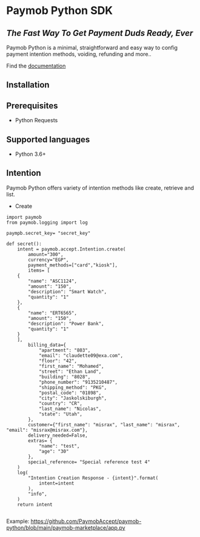 # Paymob Python SDK

## _The Fast Way To Get Payment Duds Ready, Ever_

Paymob Python is a minimal, straightforward and easy way to config payment intention methods, voiding, refunding and more..

Find the [documentation](https://docs.paymob.com/)

## Installation        
<!-- STEPS -->

## Prerequisites
- Python Requests


## Supported languages
- Python 3.6+


## Intention
Paymob Python offers variety of intention methods like create, retrieve and list.

- Create
<!-- SAMPLE -->
```
import paymob
from paymob.logging import log

paympb.secret_key= "secret_key"

def secret():
    intent = paymob.accept.Intention.create(
        amount="300",
        currency="EGP",
        payment_methods=["card","kiosk"],
        items= [
    {
        "name": "ASC1124",
        "amount": "150",
        "description": "Smart Watch",
        "quantity": "1"
    },
    {
        "name": "ERT6565",
        "amount": "150",
        "description": "Power Bank",
        "quantity": "1"
    }
    ],
        billing_data={
            "apartment": "803",
            "email": "claudette09@exa.com",
            "floor": "42",
            "first_name": "Mohamed",
            "street": "Ethan Land",
            "building": "8028",
            "phone_number": "9135210487",
            "shipping_method": "PKG",
            "postal_code": "01898",
            "city": "Jaskolskiburgh",
            "country": "CR",
            "last_name": "Nicolas",
            "state": "Utah",
        },
        customer={"first_name": "misrax", "last_name": "misrax", "email": "misrax@misrax.com"},
        delivery_needed=False,
        extras= {
            "name": "test",
            "age": "30"
        },
        special_reference= "Special reference test 4"
    )
    log(
        "Intention Creation Response - {intent}".format(
            intent=intent
        ),
        "info",
    )
    return intent


```
Example: https://github.com/PaymobAccept/paymob-python/blob/main/paymob-marketplace/app.py


